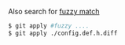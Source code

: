 
Also search for [fuzzy match](https://tools.suckless.org/dmenu/patches/fuzzymatch/)

```bash
$ git apply #fuzzy ....
$ git apply ./config.def.h.diff
```
